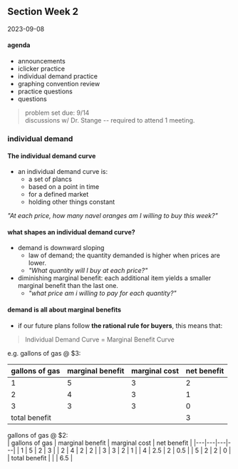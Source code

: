 
## Section Week 2
2023-09-08  

#### agenda 
-  announcements  
-  iclicker practice  
-  individual demand practice  
-  graphing convention review  
-  practice questions  
-  questions  

> problem set due: 9/14  
> discussions w/ Dr. Stange -- required to attend 1 meeting.  

### individual demand  
#### The individual demand curve  
-  an individual demand curve is:  
    -  a set of plancs  
    -  based on a point in time  
    -  for a defined market  
    -  holding other things constant  

_"At each price, how many navel oranges am I willing to buy this week?"_  

#### what shapes an individual demand curve?  
-  demand is downward sloping  
    -  law of demand; the quantity demanded is higher when prices are lower.  
    -  _"What quantity will I buy at each price?"_  
-  diminishing marginal benefit: each additional item yields a smaller marginal benefit than the last one.  
    -  _"what price am i willing to pay for each quantity?"_

#### demand is all about marginal benefits  
-  if our future plans follow **the rational rule for buyers**, this means that:  
> Individual Demand Curve = Marginal Benefit Curve  

e.g. gallons of gas @ $3:  

| gallons of gas | marginal benefit | marginal cost | net benefit | 
|---|---|---|---| 
| 1 | 5 | 3 | 2 | 
| 2 | 4 | 3 | 1 | 
| 3 | 3 | 3 | 0 | 
|total benefit | | |3  | 


gallons of gas @ $2:  
| gallons of gas | marginal benefit | marginal cost | net benefit | 
|---|---|---|---| 
| 1 | 5 | 2 | 3 | 
| 2 | 4 | 2 | 2 | 
| 3 | 3 | 2 | 1 | 
| 4 | 2.5 | 2 | 0.5 | 
| 5 | 2 | 2 | 0 | 
| total benefit |  |  | 6.5 | 

    
